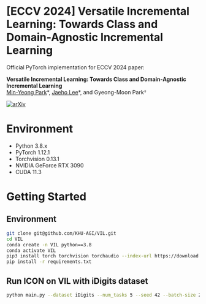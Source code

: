 # [ECCV 2024] Versatile Incremental Learning: Towards Class and Domain-Agnostic Incremental Learning

Official PyTorch implementation for ECCV 2024 paper:

**Versatile Incremental Learning: Towards Class and Domain-Agnostic Incremental Learning**  
[Min-Yeong Park](https://github.com/pmy0792)\*, [Jaeho Lee](https://github.com/JH-LEE-KR)\*, and Gyeong-Moon Park† 

[![arXiv](https://img.shields.io/badge/arXiv-2409.10956-b31b1b.svg)](https://arxiv.org/abs/2409.10956) 


# Environment
- Python 3.8.x
- PyTorch 1.12.1
- Torchvision 0.13.1
- NVIDIA GeForce RTX 3090
- CUDA 11.3


# Getting Started
## Environment
```bash
git clone git@github.com/KHU-AGI/VIL.git
cd VIL
conda create -n VIL python==3.8
conda activate VIL
pip3 install torch torchvision torchaudio --index-url https://download.pytorch.org/whl/cu113
pip install -r requirements.txt
```

## Run ICON on VIL with iDigits dataset
```bash
python main.py --dataset iDigits --num_tasks 5 --seed 42 --batch-size 24 --IL_mode vil --model vit_base_patch16_224_ICON --method ICON --IC --thre 0.0 --beta 0.01 --use_cast_loss --k 2 --d_threshold  --develop --verbose```
